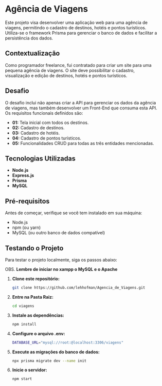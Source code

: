 # Agência de Viagens

Este projeto visa desenvolver uma aplicação web para uma agência de viagens, permitindo o cadastro de destinos, hotéis e pontos turísticos. Utiliza-se o framework Prisma para gerenciar o banco de dados e facilitar a persistência dos dados.

## Contextualização

Como programador freelance, fui contratado para criar um site para uma pequena agência de viagens. O site deve possibilitar o cadastro, visualização e edição de destinos, hotéis e pontos turísticos. 

## Desafio

O desafio inclui não apenas criar a API para gerenciar os dados da agência de viagens, mas também desenvolver um Front-End que consuma esta API. Os requisitos funcionais definidos são:

- **01:** Tela inicial com todos os destinos.
- **02:** Cadastro de destinos.
- **03:** Cadastro de hotéis.
- **04:** Cadastro de pontos turísticos.
- **05:** Funcionalidades CRUD para todas as três entidades mencionadas.

## Tecnologias Utilizadas

  - **Node.js**
  - **Express.js**
  - **Prisma**
  - **MySQL**

## Pré-requisitos

Antes de começar, verifique se você tem instalado em sua máquina:

- Node.js
- npm (ou yarn)
- MySQL (ou outro banco de dados compatível)


## Testando o Projeto

Para testar o projeto localmente, siga os passos abaixo:

OBS. **Lembre de iniciar no xampp o MySQL e o Apache**

1. **Clone este repositório:**
   ```bash
   git clone https://github.com/lehhofman/Agencia_de_Viagens.git
   
2. **Entre na Pasta Raiz:**
   ```bash
   cd viagens

3. **Instale as dependências:**
   ```bash
   npm install

4. **Configure o arquivo .env:**
   ```bash
   DATABASE_URL="mysql://root:@localhost:3306/viagens"
   
5. **Execute as migrações do banco de dados:**
   ```bash
   npx prisma migrate dev --name init

5. **Inicie o servidor:**
   ```bash
   npm start


